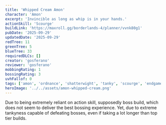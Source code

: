 ```yaml
---
title: 'Whipped Cream Amon'
character: 'Amon'
excerpt: 'Invincible as long as whip is in your hands.'
actionSkill: 'Scourge'
buildLink: 'https://maxroll.gg/borderlands-4/planner/vvnk80g1'
pubDate: '2025-09-29'
updatedDate: '2025-09-29'
redTree: 11
greenTree: 5
blueTree: 33
requiredDLCs: []
creator: 'gosferano'
reviewer: 'gosferano'
mobbingRating: 1
bossingRating: 3
uvhFallof: 0
tags: ['amon', 'ordnance', 'shatterwight', 'tanky', 'scourge', 'endgame']
heroImage: '../../assets/amon-whipped-cream.png'
---
```


Due to being extremely reliant on action skill, supposedly boss build, which does not seem to deliver the best bossing experience. Yet, due to extreme tankyness capable of defeating bosses, even if taking a lot longer than top tier builds.

